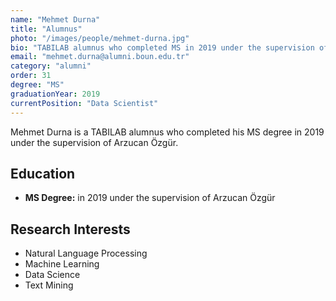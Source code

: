 ```yaml
---
name: "Mehmet Durna"
title: "Alumnus"
photo: "/images/people/mehmet-durna.jpg"
bio: "TABILAB alumnus who completed MS in 2019 under the supervision of Arzucan Özgür."
email: "mehmet.durna@alumni.boun.edu.tr"
category: "alumni"
order: 31
degree: "MS"
graduationYear: 2019
currentPosition: "Data Scientist"
---
```


Mehmet Durna is a TABILAB alumnus who completed his MS degree in 2019 under the supervision of Arzucan Özgür.

## Education

- **MS Degree:** in 2019 under the supervision of Arzucan Özgür

## Research Interests

- Natural Language Processing
- Machine Learning
- Data Science
- Text Mining 